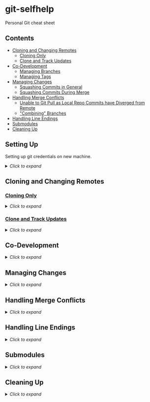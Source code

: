 # git-selfhelp

Personal Git cheat sheet


## Contents
- [Cloning and Changing Remotes](#cloning-and-changing-remotes)
    - [Cloning Only](#cloning-only)
    - [Clone and Track Updates](#clone-and-track-updates)
- [Co-Development](#co-development)
    - [Managing Branches](#managing-branches)
    - [Managing Tags](#managing-tags)
- [Managing Changes](#managing-changes)
    - [Squashing Commits in General](#squashing-commits-in-general)
    - [Squashing Commits During Merge](#squashing-commits-during-merge)
- [Handling Merge Conflicts](#handling-merge-conflicts)
    - [Unable to Git Pull as Local Repo Commits have Diverged from Remote](#unable-to-git-pull-as-local-repo-commits-have-diverged-from-remote)
    - ["Combining" Branches](#combining-branches)
- [Handling Line Endings](#handling-line-endings)
- [Submodules](#submodules)
- [Cleaning Up](#cleaning-up)



## Setting Up

Setting up git credentials on new machine. 

<details>
<summary><i>Click to expand</i></summary>

_Reference: GitHub Docs for SSH keys_

1. [Check for existing SSH key on machine](https://docs.github.com/en/authentication/connecting-to-github-with-ssh/checking-for-existing-ssh-keys)

1. [Generate new SSH key if none available](https://docs.github.com/en/authentication/connecting-to-github-with-ssh/generating-a-new-ssh-key-and-adding-it-to-the-ssh-agent)

1. [Add SSH key to GitHub account](https://docs.github.com/en/authentication/connecting-to-github-with-ssh/adding-a-new-ssh-key-to-your-github-account)

1. Use SSH URL for `git clone` (e.g. `ssh://git@github.com/username/repo.git`). Edit in `.git/config` if previously cloned using `https` or `git` URL. [See reference here](https://stackoverflow.com/a/7773605). 

</details>


## Cloning and Changing Remotes

### <u>Cloning Only</u>

<details>
<summary><i>Click to expand</i></summary>

### Objective

To quickly clone a public repo into a private repo. <i>Caveat: clone of public repo on local machine is not usable for development.</i>

### Steps

1. Clone the public repo onto local machine. This includes all branches and commit history, but without any link back to the Github repo, i.e. you will not able to `git fetch` again.

    ```
    git clone --bare <public repo url> <local folder name>
    ```

1. Create private repo on Github.

1. Enter local folder.

    ```
    cd <local folder name>
    ```

1. Push the local version of the contents of public repo to the private repo. 

    ```
    git push --mirror <private repo url>
    ```

1. Delete local folder. 

    ```
    cd ..
    ```

    ```
    rm -rf <local folder name>
    ```

1. Clone private repo.

    ```
    git clone <private repo url> <local folder name>
    ```

1. To setup the new local folder to track changes in the public repo, see steps 7 onward in the [next section](#clone-and-track-updates) to create a tracking remote.

</details>


### <u>Clone and Track Updates</u>

<details>
<summary><i>Click to expand</i></summary>

### Objective

To clone a public repo into a private repo and <u>track changes of the public repo</u>.

### Steps

1. Clone the public repo onto local machine.

    ```text
    git clone <public repo url> <local folder name>
    ```

1. Create private repo on Github.

1. Enter local folder.

    ```text
    cd <local folder name>
    ```

1. Change remote for `origin` for local folder to private repo. `origin` is the default pull/push Git repo for local folder.

    ```text
    git remote set-url origin <private repo url>
    ```

1. Check that the origin remote has been changed.

    ```text
    git remote -v
    ```
        
        > origin <private repo url> (fetch)
        > origin <private repo url> (push)
        

    Alternatively, check that the remote "origin" is set to private repo url in the git config file.

    ```text
    cat .git/config
    ```

1. Push cloned files to `main` branch on private repo. This also sets the upstream for `main` to the `origin` remote. 

    ```text
    git push origin main
    ```

1. Create branch to track public repo.

    ```text
    git branch <tracking branch name>
    ```

1. Create new remote to track public repo.

    ```text
    git remote add <new remote name> <public repo url>
    ```

1. Check that the new tracking remote has been created.

    ```text
    git remote -v
    ```

1. Fetch the branch info from the new tracking remote (aka the public repo).

    ```text
    git fetch <new remote name>
    ```

1. Change the upstream for the new tracking branch to the new tracking remote.

    ```text
    git branch <tracking branch name> --set-upstream-to <tracking remote name>/<branch on public repo>
    ```

1. Check that the main development branch is tracking the private repo and the tracking branch is tracking the public repo.

    ```text
    cat .git/config
    ```

</details>


## Co-Development

<details>

<summary><i>Click to expand</i></summary>

### Managing Branches

Create new feature on new working branch.

1. Create new working branch from existing branch (e.g. 'development').

    ```
    git checkout -b <new branch name> <existing branch name>
    ```

1. Push the new branch to Github (or remote). 

    ```
    git push --set-upstream <remote name> <new branch name>
    ```

### Managing Tags

Create new tag for latest tested version.

1. Create new annotated tag from existing branch that has been tested (e.g. 'development').

    ```
    git tag -a <tag name>
    ```

    1. See current tags. 

        ```
        git tag
        ```
    
    1. Check specific tag.

        ```
        git show <tag name>
        ```

1. Push the tag to remote.

    ```
    git push <remote name> <tag name>
    ```

</details>


## Managing Changes

<details>

<summary><i>Click to expand</i></summary>

### <u>Squashing Commits in General</u>

1. View commit history.

    ```
    git log --oneline
    ```

1. Squash *x* past commits.

    ```
    git rebase -i HEAD~<x>
    ```

    1. An editor will open. 
    1. Use `pick` or `p` to retain specific commits. Use `squash` or `s` to combine specific commits. 
    1. Once done, save the file and close.
    1. Another editor will open with the new commit messages for further editing if required. 
    1. Once done, save the file and close. 

### <u>Squashing Commits During Merge</U>

To clean up commits on one branch (e.g. dev branch) when merging it into another (e.g. main branch). 

1. Switch to main branch.

    ```
    git switch <main branch>
    ```

1. Use `--squash` flag when merging incoming branch (e.g. dev branch).

    ```
    git merge --squash <dev branch>
    ```

1. Commit the changed files with a single commit message. 

1. Push to recipient branch (e.g. main branch), create Pull Request on GitHub, and merge Pull Request. 

### <u>Undoing Commits</U>

1. Check past commits.

    ```
    git reflog
    ```

1. Reset current branch to desired commit (`HEAD@{x}`).

    ```
    git reset --hard HEAD@{x}
    ```

    For Windows:

    ```
    git reset --hard "HEAD@{x}"
    ```

</details>


## Handling Merge Conflicts

<details>
<summary><i>Click to expand</i></summary>

### <u>Unable to Git Pull as Local Repo Commits have Diverged from Remote</u>

- Fetch changes made to the upstream since the last `git fetch`, merge to local branch, and apply existing local commits to the top of the updated local branch (aka "rebasing the local branch on top of the upstream branch after fetching"). (<i>[Explainer](https://gitolite.com/git-pull--rebase)</i>)

    ```
    git pull --rebase
    ```

### <u>"Combining" Branches</u>

- Merge commits from current branch on top of commits on another branch (stays on current branch). 

    ```
    git rebase <another branch>
    ```

- Check that the commit history on current branch is updated.

    ```
    git log
    ```

- Push the changes to the upstream.

    ```
    git push <remote name> --force-with-lease
    ```

</details>


## Handling Line Endings

<details>
<summary><i>Click to expand</i></summary>

### <u>Set global default line endings for Linux</u>

```
git config --global core.autocrlf input
```

### <u>Set global default line endings for Windows</u>

```
git config --global core.autocrlf true
```

</details>


## Submodules

<details>
<summary><i>Click to expand</i></summary>

### <u>Add submodule to Repo</u>

1. Clone submodule into repo.

    ```
    git submodule add <submodule URL>
    ```

1. Commit and push changes to origin (new submodule folder and new .gitmodules file).

### <u>Clone Repo with Submodules</u>

1. Clone the repo.

1. Initialise submodule.
    
    ```
    git submodule init
    ```

1. Fetch data from submodule project.

    ```
    git submodule update
    ```

</details>


## Cleaning Up

<details>
<summary><i>Click to expand</i></summary>

### Delete Branch

```
git branch -d <old branch>
```

- Use `-D` to force delete.

</details>